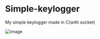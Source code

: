 # Simple-keylogger

My simple keylogger made in C(with socket)

![image](https://github.com/0xgrah4m/Simple-keylogger/assets/171777930/9631e728-a72c-432f-9d87-f725712581c5)

